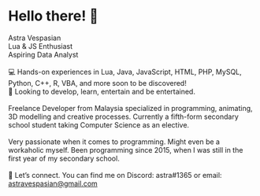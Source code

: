# Hello there! 👋
Astra Vespasian
<br>Lua & JS Enthusiast
<br>Aspiring Data Analyst
<br><br>💻 Hands-on experiences in Lua, Java, JavaScript, HTML, PHP, MySQL, Python, C++, R, VBA, and more soon to be discovered! 
<br>
🥰 Looking to develop, learn, entertain and be entertained. 
<br><br>
Freelance Developer from Malaysia specialized in programming, animating, 3D modelling and creative processes. Currently a fifth-form secondary school student taking Computer Science as an elective.
<br><br>
Very passionate when it comes to programming. Might even be a workaholic myself. Been programming since 2015, when I was still in the first year of my secondary school.
<br><br>
🔗 Let’s connect. You can find me on Discord: astra#1365 or email: astravespasian@gmail.com

<!--
**astrajs/astrajs** is a ✨ _special_ ✨ repository because its `README.md` (this file) appears on your GitHub profile.

Here are some ideas to get you started:

- 🔭 I’m currently working on ...
- 🌱 I’m currently learning ...
- 👯 I’m looking to collaborate on ...
- 🤔 I’m looking for help with ...
- 💬 Ask me about ...
- 📫 How to reach me: ...
- 😄 Pronouns: ...
- ⚡ Fun fact: ...
-->
